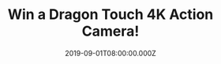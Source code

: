 ---
campaign-uuid: "c-a5118b5b-c006-4be4-a382-cd0897c4651f"
type: "Competition"
category: "Technology"
date: "2019-09-01T08:00:00.000Z"
end-date: "2019-10-01T23:59:00.000Z"
disable-form: false
is_promoted: false
has_entry_page: true
title: "Win a Dragon Touch 4K Action Camera!"
competition-description: "<p>Looking to transforming moments in memories? We have\
  \ the best gift for you: an amazing Dragon Touch 4K Action Camera to make every\
  \ single moment alive. Waterproof, Wireless Remote Control and many more features\
  \ for you to discover.</p>\n<p>Click below for a chance to win.</p>\n"
hero-header: "Win a Dragon Touch 4K Action Camera!"
terms-confirmation: "N/A"
banner-img: "https://assets.expresslyapp.com/asset-b10e0cd5-6a5b-48f0-bb96-a706b8aee42e.jpg"
logo-left-href: "http://club.expressly.io"
logo-left-image: "https://assets.expresslyapp.com/asset-2270cad7-2c5c-4ffe-8e8b-2448e8b3112a.jpg"
logo-left-title: "Expressly Club"
bg-image-hero: "https://assets.expresslyapp.com/asset-34c3af8d-5c31-4848-a396-a57027aa54db.jpg"
bg-image-first: "https://assets.expresslyapp.com/asset-975d87f9-7f2b-40cf-860e-a60a7c15f5ed.jpg"
section1-content: "<p>Built-in Electronic Image Stabilization, Waterproof Case Installed,\
  \ Professional 4K/30FPS, 2.7K/30fps, 1080P/60FPS video and 20MP photo resolution\
  \ to capture every exciting moment for you!</p>\n<p>We are giving you the chance\
  \ of giving an incredible Dragon Touch 4K Action Camera, the one you were looking\
  \ for and the one that will become your best friend!</p>\n<p>Click below for a chance\
  \ to win.</p>\n"
entry-title: "Win a Dragon Touch 4K Action Camera!"
entry-content: "<p>Enter the draw to win a Dragon Touch 4K Action Camera!\nby completing\
  \ the form below before 23:59 on the 1st of November 2019.</p>\n"
has-winner: false
prize-description: "A Dragon Touch 4K Action Camera"
special-conditions: "Multiple entries are allowed up to one every day.\r\n\r\nThis\
  \ competition is also available on: http://aaa.nme.com/competitions/dragon-touch-action-camera"
country-restrictions:
- "GB"
---